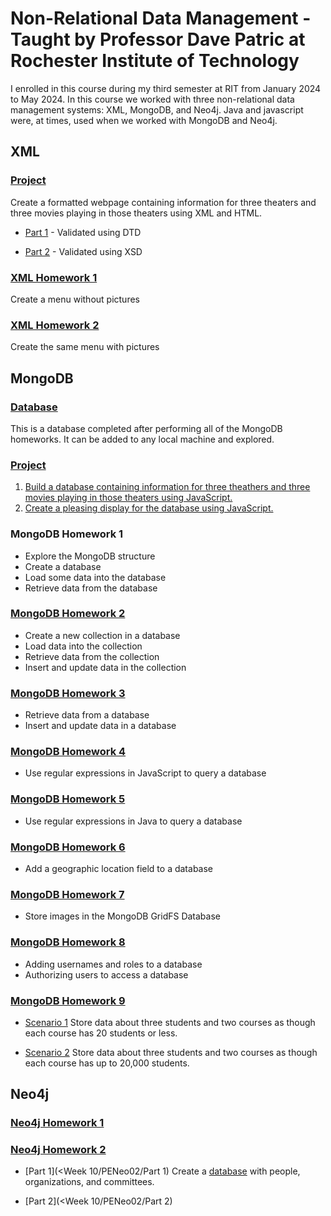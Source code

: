 # Non-Relational Data Management - Taught by Professor Dave Patric at Rochester Institute of Technology

I enrolled in this course during my third semester at RIT from January 2024 to May 2024. In this course we worked with three non-relational data management systems: XML, MongoDB, and Neo4j. Java and javascript were, at times, used when we worked with MongoDB and Neo4j.

## XML

  ### [Project](XMLProject)

  Create a formatted webpage containing information for three theaters and three movies playing in those theaters using XML and HTML.

  - [Part 1](XMLProject/LongTorales1) - Validated using DTD
    
  - [Part 2](XMLProject/LongTorales2) - Validated using XSD
  
  ### [XML Homework 1](<Week 2/XMLPe01>)

  Create a menu without pictures

  ### [XML Homework 2](<Week 2/XMLPe02>)

  Create the same menu with pictures

## MongoDB

  ### [Database](mongodb)

  This is a database completed after performing all of the MongoDB homeworks. It can be added to any local machine and explored.
  
  ### [Project](MongoProject)

  1. [Build a database containing information for three theathers and three movies playing in those theaters using JavaScript.](MongoProject/LongTorales/LongTorales.js)
  2. [Create a pleasing display for the database using JavaScript.](MongoProject/LongTorales/LongToralesDisplay.js)

  ### MongoDB Homework 1

  - Explore the MongoDB structure
  - Create a database
  - Load some data into the database
  - Retrieve data from the database
  
  ### [MongoDB Homework 2](<Week 3>)

  - Create a new collection in a database
  - Load data into the collection
  - Retrieve data from the collection
  - Insert and update data in the collection

  ### [MongoDB Homework 3](<Week 4/LongTorales.js>)

  - Retrieve data from a database
  - Insert and update data in a database

  ### [MongoDB Homework 4](<Week 4/PE04regex.js>)

  - Use regular expressions in JavaScript to query a database

  ### [MongoDB Homework 5](<Week 5/Regex/src/Regex.java>)

  - Use regular expressions in Java to query a database

  ### [MongoDB Homework 6](<Week 5/LongToralesMPe06/2.js>)

  - Add a geographic location field to a database

  ### [MongoDB Homework 7](<Week 6>)

  - Store images in the MongoDB GridFS Database

  ### [MongoDB Homework 8](<Week 7>)

  - Adding usernames and roles to a database
  - Authorizing users to access a database

  ### [MongoDB Homework 9](<Week 8>)

  - [Scenario 1](<Week 8/scenario1.js>)
      Store data about three students and two courses as though each course has 20 students or less.
    
  - [Scenario 2](<Week 8/scenario2.js>)
      Store data about three students and two courses as though each course has up to 20,000 students.
  
## Neo4j

  ### [Neo4j Homework 1](<Week 9>)

  ### [Neo4j Homework 2](<Week 10/PENeo02>)

  - [Part 1](<Week 10/PENeo02/Part 1)
      Create a [database](<Week 10/PENeo02/Part 1/LongToralesPENeo02-Part1.dump>) with people, organizations, and committees.
    
  - [Part 2](<Week 10/PENeo02/Part 2)
